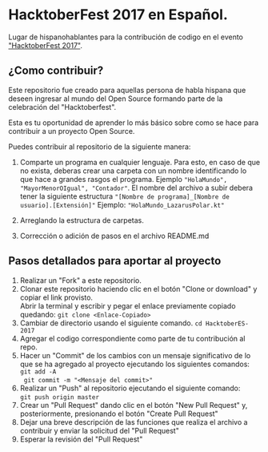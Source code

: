 # HacktoberFest 2017 en Español.
Lugar de hispanohablantes para la contribución de codigo  en el evento ["HacktoberFest 2017"](https://hacktoberfest.digitalocean.com/). 

## ¿Como contribuir?
Este repositorio fue creado para aquellas persona de habla hispana que deseen ingresar al mundo del Open Source formando parte de la celebración del "Hacktoberfest".

Esta es tu oportunidad de aprender lo más básico sobre como se hace para contribuir a un proyecto Open Source.

Puedes contribuir al repositorio de la siguiente manera: 

1. Comparte un programa en cualquier lenguaje. Para esto, en caso de que no exista,  deberas crear una carpeta con un nombre identificando lo que hace a grandes rasgos el programa. Ejemplo ```"HolaMundo", "MayorMenorOIgual", "Contador"```. El nombre del archivo a subir debera tener la siguiente estructura ```"[Nombre de programa]_[Nombre de usuario].[Extensión]"``` Ejemplo: ```"HolaMundo_LazarusPolar.kt"```

2. Arreglando la estructura de carpetas.

3. Corrección o adición de pasos en el archivo README.md

## Pasos detallados para aportar al proyecto
1. Realizar un "Fork" a este repositorio.
2. Clonar este repositorio haciendo clic en el botón "Clone or download" y copiar el link provisto.   
   Abrir la terminal y escribir y pegar el enlace previamente copiado quedando:  ```git clone <Enlace-Copiado>```  
3. Cambiar de directorio usando el siguiente comando.
   ```cd HacktoberES-2017```  
4. Agregar el codigo correspondiente como parte de tu contribución al repo.  
5. Hacer un "Commit" de los cambios con un mensaje significativo de lo que se ha agregado al proyecto ejecutando los siguientes comandos:
   ``` git add -A```  
   ``` git commit -m "<Mensaje del commit>"``` 
5. Realizar un "Push" al repositorio ejecutando el siguiente comando:  
   ```git push origin master```
6. Crear un "Pull Request" dando clic en el botón "New Pull Request" y, posteriormente, presionando el botón "Create Pull Request"
7. Dejar una breve descripción de las funciones que realiza el archivo a contribuir y enviar la solicitud del "Pull Request"
8. Esperar la revisión del "Pull Request"